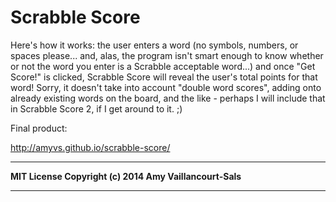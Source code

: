 # Scrabble Score

Here's how it works: the user enters a word (no symbols, numbers, or spaces please... and, alas, the program isn't smart enough to know whether or not the word you enter is a Scrabble acceptable word...) and once "Get Score!" is clicked, Scrabble Score will reveal the user's total points for that word! Sorry, it doesn't take into account "double word scores", adding onto already existing words on the board, and the like - perhaps I will include that in Scrabble Score 2, if I get around to it. ;)

Final product:

http://amyvs.github.io/scrabble-score/

---
**MIT License Copyright (c) 2014 Amy Vaillancourt-Sals**

---
